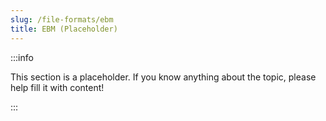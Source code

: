 ```yaml
---
slug: /file-formats/ebm
title: EBM (Placeholder)
---
```


:::info

This section is a placeholder. If you know anything about the topic, please help fill it with content!

:::
